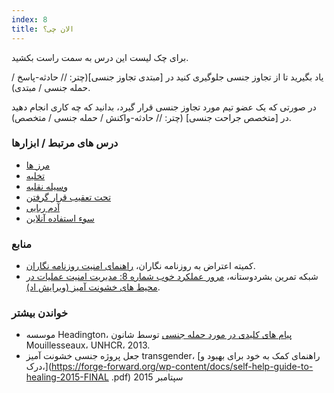 ```yaml
---
index: 8
title: الان چی؟
---
```

برای چک لیست این درس به سمت راست بکشید.

یاد بگیرید تا از تجاوز جنسی جلوگیری کنید در [مبتدی تجاوز جنسی](چتر: // حادثه-پاسخ / حمله جنسی / مبتدی).

در صورتی که یک عضو تیم  مورد تجاوز جنسی قرار گیرد، بدانید که چه کاری انجام دهید در [متخصص جراحت جنسی]  (چتر: // حادثه-واکنش / حمله جنسی / متخصص).

### درس های مرتبط / ابزارها

*   [مرز ها](umbrella://travel/borders)
*   [تخلیه](umbrella://incident-response/evacuation)
*   [وسیله نقلیه](umbrella://travel/vehicles)
*   [تحت تعقیب قرار گرفتن](umbrella://work/being-followed)
*   [آدم ربایی](umbrella://incident-response/kidnapping/beginner)
*   [سوء استفاده آنلاین](umbrella://communications/online-abuse)

### منابع

*   کمیته اعتراض به روزنامه نگاران، [راهنمای امنیت روزنامه نگاران](https://cpj.org/reports/2012/04/journalist-security-guide.php).
*   شبکه تمرین بشردوستانه، [مرور عملکرد خوب شماره 8: مدیریت امنیت عملیات در محیط های خشونت آمیز (ویرایش اد)](http://odihpn.org/wp-content/uploads/2010/11/GPR_8_revised2.pdf).

### خواندن بیشتر

*   موسسه Headington، [پیام های کلیدی در مورد حمله جنسی](https://www.headington-institute.org/files/wem--sexual-assault-v1_24675.pdf) توسط شانون Mouillesseaux، UNHCR، 2013.
*   جعل پروژه جنسی خشونت آمیز transgender، [راهنمای کمک به خود برای بهبود و درک،](https://forge-forward.org/wp-content/docs/self-help-guide-to-healing-2015-FINAL .pdf) سپتامبر 2015